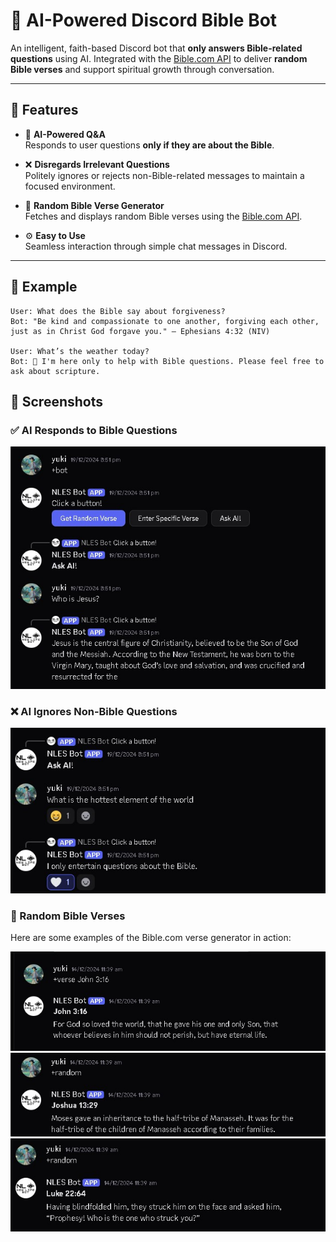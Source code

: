 # 📖 AI-Powered Discord Bible Bot

An intelligent, faith-based Discord bot that **only answers Bible-related questions** using AI. Integrated with the [Bible.com API](https://www.bible.com/) to deliver **random Bible verses** and support spiritual growth through conversation.

---

## 🙏 Features

- 🤖 **AI-Powered Q&A**  
  Responds to user questions **only if they are about the Bible**.

- ❌ **Disregards Irrelevant Questions**  
  Politely ignores or rejects non-Bible-related messages to maintain a focused environment.

- 📖 **Random Bible Verse Generator**  
  Fetches and displays random Bible verses using the [Bible.com API](https://www.bible.com/).

- ⚙️ **Easy to Use**  
  Seamless interaction through simple chat messages in Discord.

---

## 📸 Example

```plaintext
User: What does the Bible say about forgiveness?
Bot: "Be kind and compassionate to one another, forgiving each other, just as in Christ God forgave you." — Ephesians 4:32 (NIV)

User: What’s the weather today?
Bot: 🙏 I'm here only to help with Bible questions. Please feel free to ask about scripture.
```
## 📸 Screenshots

### ✅ AI Responds to Bible Questions
![Accepted Question](screenshots/ai1.jpg)

### ❌ AI Ignores Non-Bible Questions
![Rejected Question](screenshots/ai2.jpg)

### 📖 Random Bible Verses
Here are some examples of the Bible.com verse generator in action:

![Verse Example](screenshots/verse.jpg)
![Random Verse 1](screenshots/random1.jpg)
![Random Verse 2](screenshots/random2.jpg)
